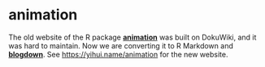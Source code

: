 # animation

The old website of the R package [**animation**](https://github.com/yihui/animation) was built on DokuWiki, and it was hard to maintain. Now we are converting it to R Markdown and [**blogdown**](https://github.com/rstudio/blogdown). See <https://yihui.name/animation> for the new website.

